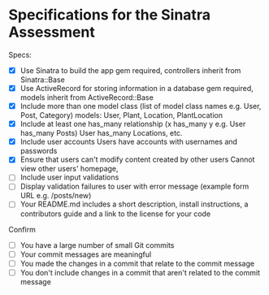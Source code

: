 # Specifications for the Sinatra Assessment

Specs:
- [x] Use Sinatra to build the app
    gem required, controllers inherit from Sinatra::Base
- [x] Use ActiveRecord for storing information in a database
    gem required, models inherit from ActiveRecord::Base
- [x] Include more than one model class (list of model class names e.g. User, Post, Category)
    models: User, Plant, Location, PlantLocation
- [x] Include at least one has_many relationship (x has_many y e.g. User has_many Posts)
    User has_many Locations, etc.
- [x] Include user accounts
    Users have accounts with usernames and passwords
- [x] Ensure that users can't modify content created by other users
    Cannot view other users' homepage,
- [ ] Include user input validations
- [ ] Display validation failures to user with error message (example form URL e.g. /posts/new)
- [ ] Your README.md includes a short description, install instructions, a contributors guide and a link to the license for your code

Confirm
- [ ] You have a large number of small Git commits
- [ ] Your commit messages are meaningful
- [ ] You made the changes in a commit that relate to the commit message
- [ ] You don't include changes in a commit that aren't related to the commit message
